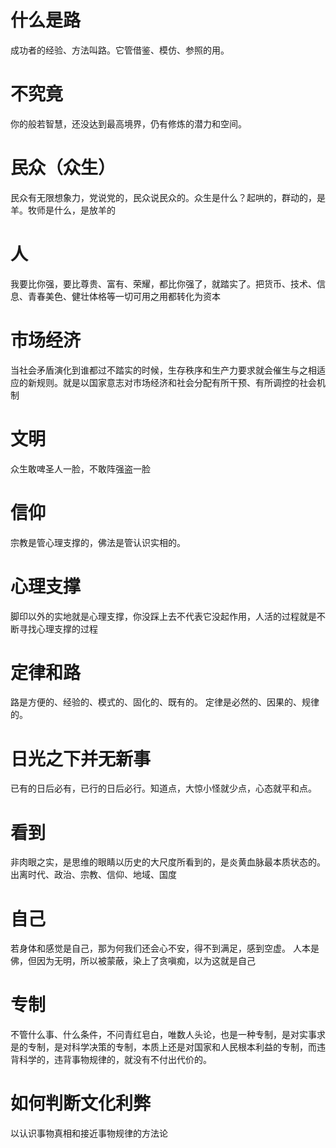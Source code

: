 
# 什么是路
成功者的经验、方法叫路。它管借鉴、模仿、参照的用。

# 不究竟
你的般若智慧，还没达到最高境界，仍有修炼的潜力和空间。

# 民众（众生）
民众有无限想象力，党说党的，民众说民众的。众生是什么？起哄的，群动的，是羊。牧师是什么，是放羊的

# 人
我要比你强，要比尊贵、富有、荣耀，都比你强了，就踏实了。把货币、技术、信息、青春美色、健壮体格等一切可用之用都转化为资本

# 市场经济
当社会矛盾演化到谁都过不踏实的时候，生存秩序和生产力要求就会催生与之相适应的新规则。就是以国家意志对市场经济和社会分配有所干预、有所调控的社会机制

# 文明
众生敢啤圣人一脸，不敢阵强盗一脸

# 信仰
宗教是管心理支撑的，佛法是管认识实相的。

# 心理支撑
脚印以外的实地就是心理支撑，你没踩上去不代表它没起作用，人活的过程就是不断寻找心理支撑的过程

# 定律和路
路是方便的、经验的、模式的、固化的、既有的。
定律是必然的、因果的、规律的。

# 日光之下并无新事
已有的日后必有，已行的日后必行。知道点，大惊小怪就少点，心态就平和点。

# 看到
非肉眼之实，是思维的眼睛以历史的大尺度所看到的，是炎黄血脉最本质状态的。出离时代、政治、宗教、信仰、地域、国度
# 自己
若身体和感觉是自己，那为何我们还会心不安，得不到满足，感到空虚。
人本是佛，但因为无明，所以被蒙蔽，染上了贪嗔痴，以为这就是自己

# 专制
不管什么事、什么条件，不问青红皂白，唯数人头论，也是一种专制，是对实事求是的专制，是对科学决策的专制，本质上还是对国家和人民根本利益的专制，而违背科学的，违背事物规律的，就没有不付出代价的。

# 如何判断文化利弊
以认识事物真相和接近事物规律的方法论
